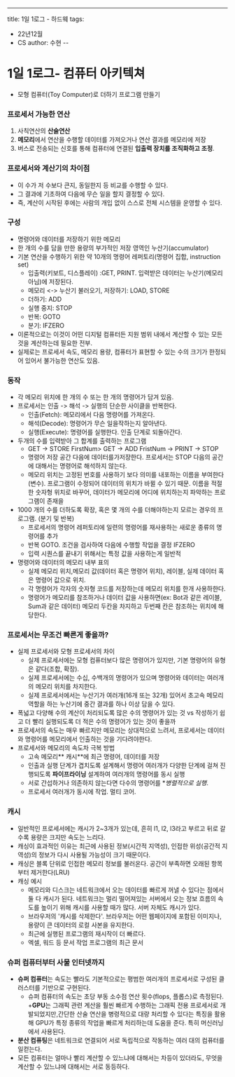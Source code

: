 ---
title: 1일 1로그 - 하드웨
tags:
- 22년12월
- CS
author: 수현
--
# 1일 1로그- 컴퓨터 아키텍쳐 
+ 모형 컴퓨터(Toy Computer)로 더하기 프로그램 만들기
### 프로세서 가능한 연산
1. 사칙연산의 **산술연산**
2. **메모리**에서 연산을 수행할 데이터를 가져오거나 연산 결과를 메모리에 저장
3. 버스로 전송되는 신호를 통해 컴퓨터에 연결된 **입출력 장치를 조직화하고 조정**.
### 프로세서와 계산기의 차이점
+ 이 수가 저 수보다 큰지, 동일한지 등 비교를 수행할 수 있다.
+ 그 결과에 기초하여 다음에 무슨 일을 할지 결정할 수 있다.
+ 즉, 계산이 시작된 후에는 사람의 개입 없이 스스로 전체 시스템을 운영할 수 있다.
### 구성
+ 명령어와 데이터를 저장하기 위한 메모리 
+ 한 개의 수를 담을 만한 용량의 부가적인 저장 영역인 누산기(accumulator)
+ 기본 연산을 수행하기 위한 약 10개의 명령어 레퍼토리(명령어 집합, instruction set)
    + 입출력(키보트, 디스플레이) :GET, PRINT. 입력받은 데이터는 누산기(메모리 아님)에 저장된다.
    + 메모리 <-> 누산기 불러오기, 저장하기: LOAD, STORE
    + 더하기: ADD
    + 실행 중지: STOP
    + 반복: GOTO
    + 분기: IFZERO
+ 이론적으로는 이것이 어떤 디지털 컴퓨터든 지원 범위 내에서 계산할 수 있는 모든 것을 계산하는데 필요한 전부.
+ 실제로는 프로세서 속도, 메모리 용량, 컴퓨터가 표현할 수 있는 수의 크기가 한정되어 있어서 불가능한 연산도 있음.
### 동작
+ 각 메모리 위치에 한 개의 수 또는 한 개의 명령어가 담겨 있음.
+ 프로세서는 인출 -> 해석 -> 실행의 단순한 사이클을 반복한다.
    + 인출(Fetch): 메모리에서 다음 명령어를 가져온다.
    + 해석(Decode): 명령어가 무슨 일을작하는지 알아낸다.
    + 실행(Execute): 명령어를 실행한다. 인출 단계로 되돌아간다.
+ 두개의 수를 입력받아 그 합계를 출력하는 프로그램
    + GET -> STORE FirstNum>  GET -> ADD FristNum -> PRINT -> STOP
    + 명령어 저장 공간 다음에 데이터를가저장한다. 프로세서는 STOP 다음의 공간에 대해서는 명령어로 해석하지 않는다.
    + 메모리 위치는 고정된 번호를 사용하기 보다 의미를 내포하는 이름을 부여한다(변수). 프로그램이 수정되어 데이터의 위치가 바뀔 수 있기 때문. 이름을 적절한 숫자형 위치로 바꾸어, 데이터가 메모리에 어디에 위치하는지 파악하는 프로그램이 존재을
+ 1000 개의 수를 더하도록 확장, 혹은 몇 개의 수를 더해야하는지 모르는 경우의 프로그램. (분기 및 반복)
    + 프로세서의 명령어 레퍼토리에 일련의 명령어를 재사용하는 새로운 종류의 명령어를 추가
    + 반복 GOTO. 조건을 검사하여 다음에 수행할 작업을 결정 IFZERO
    + 입력 시퀀스를 끝내기 위해서는 특정 값을 사용하는게 일반적
+ 명령어와 데이터의 메모리 내부 표의
    + 실제 메모리 위치,메모리 값(데이터 혹은 명령어 위치), 레이블, 실제 데이터 혹은 명령어 값으로 위치.
    + 각 명령어가 각자의 숫자형 코드를 저장하는데 메모리 위치를 한개 사용하한다.
    +  명령어가 메모리를 참조하거나 데이터 값을 사용하면(ex: Bot과 같은 레이블, Sum과 같은 데이터) 메모리 두칸을 차지하고 두번째 칸은 참조하는 위치에 해당한다.
### 프로세서는 무조건 빠른게 좋을까?
+ 실제 프로세서와 모형 프로세서의 차이
    + 실제 프로세서에는 모형 컴퓨터보다 많은 명령어가 있지만, 기본 명령어의 유형은 같다(조합, 확장).
    + 실제 프로세서에는 수십, 수백개의 명령어가 있으며 명령어와 데이터는 여러개의 메모리 위치를 차지한다.
    + 실제 프로세서에서는 누산기가 여러개(16개 또는 32개) 있어서 초고속 메모리 역할을 하는 누산기에 중간 결과를 하나 이상 담을 수 있다.
+ 폭넓고 다양해 수의 계산이 처리되도록 많은 수의 명령어가 있는 것 vs 작성하기 쉽고 더 빨리 실행되도록 더 적은 수의 명령어가 있는 것이 좋을까
+ 프로세서의 속도는 매우 빠르지만 메모리는 상대적으로 느려서, 프로세서는 데이터와 명령어를 메모리에서 인출하는 것을 기다려야한다.
+ 프로세서와 메모리의 속도차 극복 방법
    + 고속 메모리** 캐시**에 최근 명령어, 데이터를 저장
    + 인출과 실행 단계가 겹치도록 설계해서 명령어 여러개가 다양한 단계에 걸쳐 진행되도록 **파이프라이닝** 설계하여 여러개의 명령어를 동시 실행
    + 서로 간섭하거나 의존하지 않는다면 다수의 명령어를 **병렬적으로 실행*.
    + 프로세서 여러개가 동시에 작업. 멀티 코어.
### 캐시
+ 일반적인 프로세서에는 캐시가 2~3개가 있는데, 흔히 l1, l2, l3라고 부르고 뒤로 갈수록 용량은 크지만 속도는 느리다.
+ 캐싱이 효과적인 이유는 최근에 사용된 정보(시간적 지역성), 인접한 위성(공간적 지역성)의 정보가 다시 사용될 가능성이 크기 때문이다.
+ 캐싱은 블록 단위로 인접한 메모리 정보를 불러온다. 공간이 부족하면 오래된 항목부터 제거한다(LRU)
+ 캐싱 예시
    + 메모리와 디스크는 네트워크에서 오는 데이터를 빠르게 꺼낼 수 있다는 점에서 둘 다 캐시가 된다. 네트워크는 멀리 떨어져있는 서버에서 오는 정보 흐름의 속도를 높이기 위해 캐시를 사용할 때가 많다. 서버 자체도 캐시가 있다.
    + 브라우저의 '캐시를 삭제한다'. 브라우저는 어떤 웹페이지에 포함된 이미지나, 용량이 큰 데이터의 로컬 사본을 유지한다.
    + 최근에 실행된 프로그램의 재시작이 더 빠르다.
    + 엑셀, 워드 등 문서 작업 프로그램의 최근 문서
### 슈퍼 컴퓨터부터 사물 인터넷까지
+ **슈퍼 컴퓨터**는 속도는 빨라도 기본적으로는 평범한 여러개의 프로세서로 구성된 클러스터를 기반으로 구현된다.
    + 슈퍼 컴퓨터의 속도는 초당 부동 소수점 연산 횟수(flops, 플롭스)로 측정된다.
+**GPU**는 그래픽 관련 계산을 훨씬 빠르게 수행하는 그래픽 전용 프로세서로 개발되었지만,간단한 산술 연산을 병령적으로 대량 처리할 수 있다는 특징을 활용해 GPU가 특정 종류의 작업을 빠르게 처리하는데 도움을 준다. 특히 머신러닝에서 사용된다.
+ **분산 컴퓨팅**은 네트워크로 연결되어 서로 독립적으로 작동하는 여러 대의 컴퓨터를 일컫는다.
+ 모든 컴퓨터는 얼마나 빨리 계산할 수 있느냐에 대해서는 차등이 있더라도, 무엇을 계산할 수 있느냐에 대해서는 서로 동등하다.